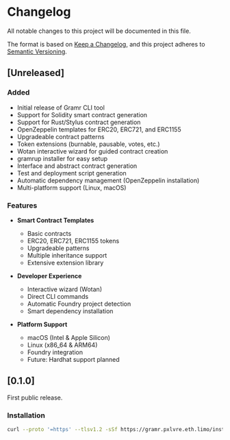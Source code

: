 # Changelog

All notable changes to this project will be documented in this file.

The format is based on [Keep a Changelog](https://keepachangelog.com/en/1.0.0/),
and this project adheres to [Semantic Versioning](https://semver.org/spec/v2.0.0.html).

## [Unreleased]

### Added

- Initial release of Gramr CLI tool
- Support for Solidity smart contract generation
- Support for Rust/Stylus contract generation
- OpenZeppelin templates for ERC20, ERC721, and ERC1155
- Upgradeable contract patterns
- Token extensions (burnable, pausable, votes, etc.)
- Wotan interactive wizard for guided contract creation
- gramrup installer for easy setup
- Interface and abstract contract generation
- Test and deployment script generation
- Automatic dependency management (OpenZeppelin installation)
- Multi-platform support (Linux, macOS)

### Features

- **Smart Contract Templates**

  - Basic contracts
  - ERC20, ERC721, ERC1155 tokens
  - Upgradeable patterns
  - Multiple inheritance support
  - Extensive extension library

- **Developer Experience**

  - Interactive wizard (Wotan)
  - Direct CLI commands
  - Automatic Foundry project detection
  - Smart dependency installation

- **Platform Support**
  - macOS (Intel & Apple Silicon)
  - Linux (x86_64 & ARM64)
  - Foundry integration
  - Future: Hardhat support planned

## [0.1.0]

First public release.

### Installation

```bash
curl --proto '=https' --tlsv1.2 -sSf https://gramr.pxlvre.eth.limo/install.sh | sh
```
